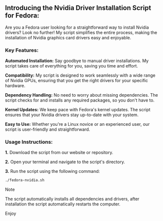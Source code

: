 ## Introducing the Nvidia Driver Installation Script for Fedora:

Are you a Fedora user looking for a straightforward way to install Nvidia drivers? Look no further! My script simplifies the entire process, making the installation of Nvidia graphics card drivers easy and enjoyable.

### Key Features:

**Automated Installation:** Say goodbye to manual driver installations. My script takes care of everything for you, saving you time and effort.

**Compatibility:** My script is designed to work seamlessly with a wide range of Nvidia GPUs, ensuring that you get the right drivers for your specific hardware.

**Dependency Handling:** No need to worry about missing dependencies. The script checks for and installs any required packages, so you don't have to.

**Kernel Updates:** We keep pace with Fedora's kernel updates. The script ensures that your Nvidia drivers stay up-to-date with your system.

**Easy to Use:** Whether you're a Linux novice or an experienced user, our script is user-friendly and straightforward.

### Usage Instructions:

**1.** Download the script from our website or repository.

**2.** Open your terminal and navigate to the script's directory.

**3.** Run the script using the following command:

```bash
./fedora-nvidia.sh
```
> [!NOTE]  
> The script automatically installs all dependencies and drivers, after installation the script automatically restarts the computer.

Enjoy
